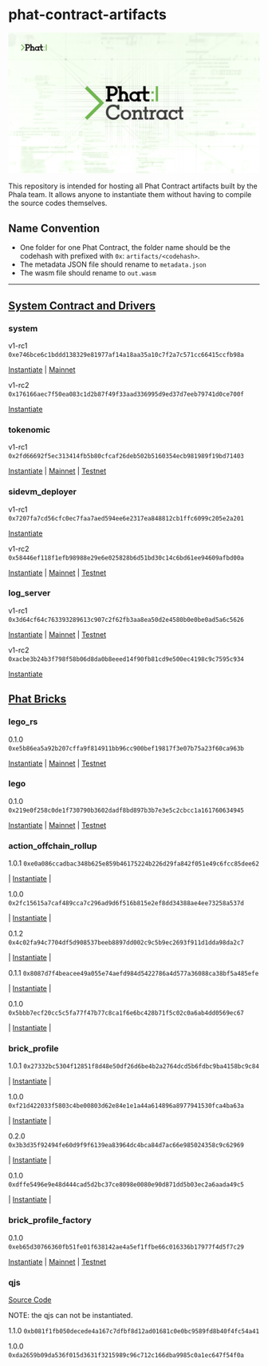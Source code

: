 # phat-contract-artifacts

<p align="center">
  <a href="https://phat.phala.network/" target="_blank">
    <img alt="Phala Network" src="./assets/Phat-Contract-Logo.png">
  </a>
</p>

This repository is intended for hosting all Phat Contract artifacts built by the Phala team. It allows anyone to instantiate them without having to compile the source codes themselves.

## Name Convention

- One folder for one Phat Contract, the folder name should be the codehash with prefixed with `0x`: `artifacts/<codehash>`.
- The metadata JSON file should rename to `metadata.json`
- The wasm file should rename to `out.wasm`


---

## [System Contract and Drivers](https://github.com/Phala-Network/phala-blockchain/tree/master/crates/pink-drivers)

### system

v1-rc1 `0xe746bce6c1bddd138329e81977af14a18aa35a10c7f2a7c571cc66415ccfb98a`

[Instantiate](https://phat.phala.network/contracts/add/0xe746bce6c1bddd138329e81977af14a18aa35a10c7f2a7c571cc66415ccfb98a) | [Mainnet](https://phat.phala.network/contracts/view/0x9dc2f09872e69f622cedbb3743aea482c740d9973f30f45c26cb8ed9782e6ab2?rpc=wss://api.phala.network/ws)

v1-rc2 `0x176166aec7f50ea083c1d2b87f49f33aad336995d9ed37d7eeb79741d0ce700f`

[Instantiate](https://phat.phala.network/contracts/add/0x176166aec7f50ea083c1d2b87f49f33aad336995d9ed37d7eeb79741d0ce700f)

### tokenomic

v1-rc1 `0x2fd66692f5ec313414fb5b80cfcaf26deb502b5160354ecb981989f19bd71403`

[Instantiate](https://phat.phala.network/contracts/add/0x2fd66692f5ec313414fb5b80cfcaf26deb502b5160354ecb981989f19bd71403) | [Mainnet](https://phat.phala.network/contracts/view/0xec3907c7f05505280a7a2e1b939963794f4762d2ccfdeb6b8b1633af17c2439c?rpc=wss://api.phala.network/ws) | [Testnet](https://phat.phala.network/contracts/view/0xefa947da84aed2531beb392f4715a445f1af36432f040d6a4f0dd8d48f28d94c?rpc=wss://poc5.phala.network/ws)

### sidevm_deployer

v1-rc1 `0x7207fa7cd56cfc0ec7faa7aed594ee6e2317ea848812cb1ffc6099c205e2a201`

[Instantiate](https://phat.phala.network/contracts/add/0x7207fa7cd56cfc0ec7faa7aed594ee6e2317ea848812cb1ffc6099c205e2a201)

v1-rc2 `0x58446ef118f1efb98988e29e6e025828b6d51bd30c14c6bd61ee94609afbd00a`

[Instantiate](https://phat.phala.network/contracts/add/0x58446ef118f1efb98988e29e6e025828b6d51bd30c14c6bd61ee94609afbd00a) | [Mainnet](https://phat.phala.network/contracts/view/0x111c43f37d027c2f4d764bf6de87f499d65079b8f2f2a1ec0bd0d84d3b77f72d?rpc=wss://api.phala.network/ws) | [Testnet](https://phat.phala.network/contracts/view/0x60a2bef2874786d0ce2cb6d9121bd94c79b5e4b08e44c3585cc75b67a4d0c28c?rpc=wss://poc5.phala.network/ws)

### log_server

v1-rc1 `0x3d64cf64c763393289613c907c2f62fb3aa8ea50d2e4580b0e0be0ad5a6c5626`

[Instantiate](https://phat.phala.network/contracts/add/0x3d64cf64c763393289613c907c2f62fb3aa8ea50d2e4580b0e0be0ad5a6c5626) | [Mainnet](https://phat.phala.network/contracts/view/0x5e707c91ffc4c57c1bd75c8da3095055db5a072865e292849cb96dd1ec2f4f46?rpc=wss://api.phala.network/ws) | [Testnet](https://phat.phala.network/contracts/view/0xa0c948ca913419fe26e2b0d7bd367281ce161cbe03736ba0085e85d5f4048d82?rpc=wss://poc5.phala.network/ws)

v1-rc2 `0xacbe3b24b3f798f58b06d8da0b8eeed14f90fb81cd9e500ec4198c9c7595c934`

[Instantiate](https://phat.phala.network/contracts/add/0xacbe3b24b3f798f58b06d8da0b8eeed14f90fb81cd9e500ec4198c9c7595c934)


## [Phat Bricks](https://github.com/Phala-Network/phat-bricks)

### lego_rs

0.1.0 `0xe5b86ea5a92b207cffa9f814911bb96cc900bef19817f3e07b75a23f60ca963b`

[Instantiate](https://phat.phala.network/contracts/add/0xe5b86ea5a92b207cffa9f814911bb96cc900bef19817f3e07b75a23f60ca963b) | [Mainnet](https://phat.phala.network/contracts/view/0xd0b2ee3ac67b363734c5105a275b5de964ecc4a304d98c2cc49a8d417331ade2?rpc=wss://api.phala.network/ws) | [Testnet](https://phat.phala.network/contracts/view/0x75940604c8f8b7bd7079bacb86e5f731ba805c22bb65d74576e5a0a8e0f0ca30?rpc=wss://poc5.phala.network/ws)


### lego

0.1.0 `0x219e0f258c0de1f730790b3602dadf8bd897b3b7e3e5c2cbcc1a161760634945`

[Instantiate](https://phat.phala.network/contracts/add/0x219e0f258c0de1f730790b3602dadf8bd897b3b7e3e5c2cbcc1a161760634945) | [Mainnet](https://phat.phala.network/contracts/view/0xd0b2ee3ac67b363734c5105a275b5de964ecc4a304d98c2cc49a8d417331ade2?rpc=wss://api.phala.network/ws) | [Testnet](https://phat.phala.network/contracts/view/0xd9b9f56edb5b1aad92b08106fe6cf28d78f5e1cf5ae965ac19ffcc9f73ec703d?rpc=wss://poc5.phala.network/ws)


### action_offchain_rollup

1.0.1 `0xe0a086ccadbac348b625e859b46175224b226d29fa842f051e49c6fcc85dee62`

| [Instantiate](https://phat.phala.network/contracts/add/0xe0a086ccadbac348b625e859b46175224b226d29fa842f051e49c6fcc85dee62) |

1.0.0 `0x2fc15615a7caf489cca7c296ad9d6f516b815e2ef8dd34388ae4ee73258a537d`

| [Instantiate](https://phat.phala.network/contracts/add/0x2fc15615a7caf489cca7c296ad9d6f516b815e2ef8dd34388ae4ee73258a537d) |

0.1.2 `0x4c02fa94c7704df5d908537beeb8897dd002c9c5b9ec2693f911d1dda98da2c7`

| [Instantiate](https://phat.phala.network/contracts/add/0x4c02fa94c7704df5d908537beeb8897dd002c9c5b9ec2693f911d1dda98da2c7) |

0.1.1 `0x8087d7f4beacee49a055e74aefd984d5422786a4d577a36088ca38bf5a485efe`

| [Instantiate](https://phat.phala.network/contracts/add/0x8087d7f4beacee49a055e74aefd984d5422786a4d577a36088ca38bf5a485efe) |

0.1.0 `0x5bbb7ecf20cc5c5fa77f47b77c8ca1f6e6bc428b71f5c02c0a6ab4dd0569ec67`

| [Instantiate](https://phat.phala.network/contracts/add/0x5bbb7ecf20cc5c5fa77f47b77c8ca1f6e6bc428b71f5c02c0a6ab4dd0569ec67) |


### brick_profile

1.0.1 `0x27332bc5304f12851f8d48e50df26d6be4b2a2764dcd5b6fdbc9ba4158bc9c84`

| [Instantiate](https://phat.phala.network/contracts/add/0x27332bc5304f12851f8d48e50df26d6be4b2a2764dcd5b6fdbc9ba4158bc9c84) |

1.0.0 `0xf21d422033f5803c4be00803d62e84e1e1a44a614896a8977941530fca4ba63a`

| [Instantiate](https://phat.phala.network/contracts/add/0xf21d422033f5803c4be00803d62e84e1e1a44a614896a8977941530fca4ba63a) |

0.2.0 `0x3b3d35f92494fe60d9f9f6139ea83964dc4bca84d7ac66e985024358c9c62969`

| [Instantiate](https://phat.phala.network/contracts/add/0x3b3d35f92494fe60d9f9f6139ea83964dc4bca84d7ac66e985024358c9c62969) |

0.1.0 `0xdffe5496e9e48d444cad5d2bc37ce8098e0080e90d871dd5b03ec2a6aada49c5`

| [Instantiate](https://phat.phala.network/contracts/add/0xdffe5496e9e48d444cad5d2bc37ce8098e0080e90d871dd5b03ec2a6aada49c5) |


### brick_profile_factory

0.1.0 `0xeb65d30766360fb51fe01f638142ae4a5ef1ffbe66c016336b17977f4d5f7c29`

[Instantiate](https://phat.phala.network/contracts/add/0xeb65d30766360fb51fe01f638142ae4a5ef1ffbe66c016336b17977f4d5f7c29) | [Mainnet](https://phat.phala.network/contracts/view/0xb59bcc4ea352f3d878874d8f496fb093bdf362fa59d6e577c075f41cd7c84924?rpc=wss://api.phala.network/ws) | [Testnet](https://phat.phala.network/contracts/view/0x489bb4fa807bbe0f877ed46be8646867a8d16ec58add141977c4bd19b0237091?rpc=wss://poc5.phala.network/ws)


### qjs

[Source Code](https://github.com/Phala-Network/phat-quickjs)

NOTE: the qjs can not be instantiated.

1.1.0 `0xb081f1fb050decede4a167c7dfbf8d12ad01681c0e0bc9589fd8b40f4fc54a41`

1.0.0 `0xda2659b09da536f015d3631f3215989c96c712c166dba9985c0a1ec647f54f0a`

